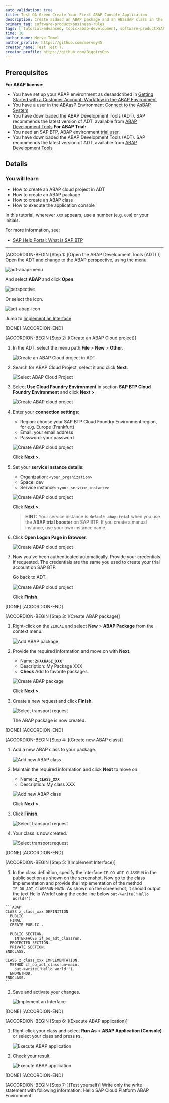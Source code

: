 ```yaml
---
auto_validation: true
title: Test QA Green Create Your First ABAP Console Application
description: Create asdasd an ABAP package and an ABasdAP class in the SAP BTP, ABAP Environment with the ABAP Development Tools (ADT) in Eclipse.
primary_tag: software-product>business-rules
tags: [ tutorial>advanced, topic>abap-development, software-product>SAP-Fiori-Client, software-product>analytic-applications, software-product-function>sap-hana-cloud\,-sap-hana-database, tutorial>license]
time: 10
author_name: Merve Temel
author_profile: https://github.com/mervey45
creator_name: Test Test T.
creator_profile: https://github.com/BigotryOps
---
```


## Prerequisites  

**For ABAP license:**
-	You have set up your ABAP environment as desasdcribed in [Getting Started with a Customer Account: Workflow in the ABAP Environment](https://help.sap.com/viewer/65de2977205c403bbc107264b8eccf4b/Cloud/en-US/e34a329acc804c0e874496548183682f.html)
- You have a user in the ABAasP Environment [Connect to the AsBAP System](https://help.sap.com/viewer/65de2977205c403bbc107264b8eccf4b/Cloud/en-US/7379dbd2e1684119bc1dd28874bbbb7b.html)
- You have downloaded the ABAP Development Tools (ADT). SAP recommends the latest version of ADT, available from [ABAP Development Tools](https://tools.hana.ondemand.com/#abap)
**For ABAP Trial:**
- You need an SAP BTP, ABAP environment [trial user](abap-environment-trial-onboarding).
- You have downloaded the ABAP Development Tools (ADT). SAP recommends the latest version of ADT, available from [ABAP Development Tools](https://tools.hana.ondemand.com/#abap)

## Details
### You will learn
  - How to create an ABAP cloud project in ADT
  - How to create an ABAP package
  - How to create an ABAP class
  - How to execute the application console

In this tutorial, wherever `XXX` appears, use a number (e.g. `000`) or your initials.

For more information, see:
- [SAP Help Portal: What is SAP BTP](https://help.sap.com/viewer/65de2977205c403bbc107264b8eccf4b/Cloud/en-US/6a2c1ab5a31b4ed9a2ce17a5329e1dd8.html)

---

[ACCORDION-BEGIN [Step 1: ](Open the ABAP Development Tools (ADT) )]
Open the ADT and change to the ABAP perspective, using the menu.

 ![adt-abap-menu](adt-abap-menu.png)

And select **ABAP** and click **Open**.

 ![perspective](perspective.png)

Or select the icon.

 ![adt-abap-icon](adt-abap-icon.png)

Jump to [Implement an Interface](saveandactivate.png)

[DONE]
[ACCORDION-END]

[ACCORDION-BEGIN [Step 2: ](Create an ABAP Cloud project)]
1. In the ADT, select the menu path **File** > **New** > **Other**.

    ![Create an ABAP Cloud project in ADT](other.png)

2. Search for ABAP Cloud Project, select it and click **Next**.

    ![Select ABAP Cloud Project](abap.png)

3. Select **Use Cloud Foundry Environment** in section **SAP BTP Cloud Foundry Environment** and click **Next >**

    ![Create ABAP cloud project](servicekey.png)

4. Enter your **connection settings**:
     - Region: choose your SAP BTP Cloud Foundry Environment region, for e.g. Europe (Frankfurt)
     - Email: your email address
     - Password: your password    

    ![Create ABAP cloud project](projectx12.png)

      Click **Next >**.

5. Set your **service instance details**:                                                                                             
     - Organization: `<your_organization>`
     - Space: dev
     - Service instance: `<your_service_instance>`

    ![Create ABAP cloud project](projectx22.png)

    Click **Next >**.

    >**HINT:** Your service instance is **`default_abap-trial`** when you use the **ABAP trial booster** on SAP BTP. If you create a manual instance, use your own instance name.

6. Click **Open Logon Page in Browser**.

    ![Create ABAP cloud project](project4.png)

7. Now you've been authenticated automatically. Provide your credentials if requested. The credentials are the same you used to create your trial account on SAP BTP.

    Go back to ADT.

    ![Create ABAP cloud project](project52.png)

    Click **Finish**.

[DONE]
[ACCORDION-END]



[ACCORDION-BEGIN [Step 3: ](Create ABAP package)]
  1. Right-click on the `ZLOCAL` and select **New** > **ABAP Package** from the context menu.

      ![Add ABAP package](package.png)

  2. Provide the required information and move on with **Next**.
      - Name: **`ZPACKAGE_XXX`**
      - Description: My Package XXX
      - **Check** Add to favorite packages.

      ![Create ABAP package](abappackage.png)

      Click **Next >**.

  3. Create a new request and click **Finish**.

      ![Select transport request](transport.png)

     The ABAP package is now created.

[DONE]
[ACCORDION-END]

[ACCORDION-BEGIN [Step 4: ](Create new ABAP class)]
  1. Add a new ABAP class to your package.

      ![Add new ABAP class](class.png)

  2. Maintain the required information and click **Next** to move on:   
      - Name: **`Z_CLASS_XXX`**
      - Description: My class XXX

      ![Add new ABAP class](abapclass.png)

      Click **Next >**.

  3. Click **Finish**.

      ![Select transport request](request.png)

  4. Your class is now created.

      ![Select transport request](emptyclass.png)

[DONE]
[ACCORDION-END]

[ACCORDION-BEGIN [Step 5: ](Implement Interface)]
  1. In the class definition, specify the interface `IF_OO_ADT_CLASSRUN` in the public section as shown on the screenshot. Now go to the class implementation and provide the implementation of the method `IF_OO_ADT_CLASSRUN~MAIN`. As shown on the screenshot, it should output the text Hello World! using the code line below
`out->write('Hello World!').`

    ```ABAP
    CLASS z_class_xxx DEFINITION
      PUBLIC
      FINAL
      CREATE PUBLIC .

      PUBLIC SECTION.
        INTERFACES if_oo_adt_classrun.
      PROTECTED SECTION.
      PRIVATE SECTION.
    ENDCLASS.

    CLASS z_class_xxx IMPLEMENTATION.
      METHOD if_oo_adt_classrun~main.
        out->write('Hello world!').
      ENDMETHOD.
    ENDCLASS.
    ```

  2. Save and activate your changes.

      ![Implement an Interface](saveandactivate.png)

[DONE]
[ACCORDION-END]

[ACCORDION-BEGIN [Step 6: ](Execute ABAP application)]
  1. Right-click your class and select **Run As** > **ABAP Application (Console)** or select your class and press **`F9`**.

      ![Execute ABAP application](console.png)

  2. Check your result.

      ![Execute ABAP application](result.png)

[DONE]
[ACCORDION-END]

[ACCORDION-BEGIN [Step 7: ](Test yourself)]
Write only the write statement with following information: Hello SAP Cloud Platform ABAP Environment!

